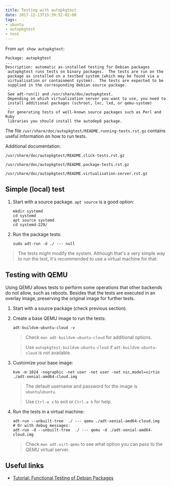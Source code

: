 ```yaml
---
title: Testing with autopkgtest
date: 2017-12-13T15:39:52-02:00
tags:
- ubuntu
- autopkgtest
- test
---
```


From `apt show autopkgtest`:

```
Package: autopkgtest
...
Description: automatic as-installed testing for Debian packages
 autopkgtest runs tests on binary packages.  The tests are run on the
 package as installed on a testbed system (which may be found via a
 virtualisation or containment system).  The tests are expected to be
 supplied in the corresponding Debian source package.
 .
 See adt-run(1) and /usr/share/doc/autopkgtest.
 Depending on which virtualization server you want to use, you need to
 install additional packages (schroot, lxc, lxd, or qemu-system)
 .
 For generating tests of well-known source packages such as Perl and Ruby
 libraries you should install the autodep8 package.
```

The file `/usr/share/doc/autopkgtest/README.running-tests.rst.gz` contains
useful information on how to run tests.

Additional documentation:

`/usr/share/doc/autopkgtest/README.click-tests.rst.gz`

`/usr/share/doc/autopkgtest/README.package-tests.rst.gz`

`/usr/share/doc/autopkgtest/README.virtualisation-server.rst.gz`

Simple (local) test
-------------------

1. Start with a source package. `apt source` is a good option:

	```
	mkdir systemd
	cd systemd
	apt source systemd
	cd systemd-229/
	```

2. Run the package tests:

	```
	sudo adt-run -d ./ --- null
	```

> The tests might modify the system. Although that's a very simple way to run
> the test, it's recommended to use a virtual machine for that.

Testing with QEMU
-----------------

Using QEMU allows tests to perform some operations that other backends do not
allow, such as reboots. Besides that the tests are executed in an overlay
image, preserving the original image for further tests.

1. Start with a source package (check previous section).

2. Create a base QEMU image to run the tests:

	```
	adt-buildvm-ubuntu-cloud -v
	```

	> Check `man adt-buildvm-ubuntu-cloud` for additional options.


	> Use `autopkgtest-buildvm-ubuntu-cloud` if `adt-buildvm-ubuntu-cloud`
	> is not available.

3. Customize your base image:

	```
	kvm -m 1024 -nographic -net user -net user -net nic,model=virtio ./adt-xenial-amd64-cloud.img
	```

	> The default username and password for the image is `ubuntu`/`ubuntu`.
	>
	> Use `Ctrl-a x` to exit or `Ctrl-a h` for help.

4. Run the tests in a virtual machine:

	```
	adt-run --unbuilt-tree  ./ --- qemu ./adt-xenial-amd64-cloud.img
	# Or with debug messages:
	adt-run -d --unbuilt-tree  ./ --- qemu -d ./adt-xenial-amd64-cloud.img
	```

	> Check `man adt-virt-qemu` to see what option you can pass to the QEMU
	> virtual server.

Useful links
------------

- [Tutorial: Functional Testing of Debian Packages](https://annex.debconf.org/debconf-share/debconf15/slides/173-tutorial-functional-testing-of-debian-packages.pdf)
